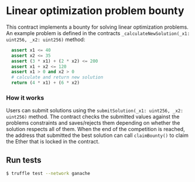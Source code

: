 # Linear optimization problem bounty

This contract implements a bounty for solving linear optimization problems.
An example problem is defined in the contracts `_calculateNewSolution(_x1: uint256, _x2: uint256)` method:

```python
  assert x1 <= 40
  assert x2 <= 35
  assert (3 * x1) + (2 * x2) <= 200
  assert x1 + x2 <= 120
  assert x1 > 0 and x2 > 0
  # calculate and return new solution
  return (4 * x1) + (6 * x2)
```

### How it works

Users can submit solutions using the `submitSolution(_x1: uint256, _x2: uint256)` method.
The contract checks the submitted values against the problems constraints and saves/rejects them depending on whether the solution respects all of them.
When the end of the competition is reached, the address that submitted the best solution can call `claimBounty()` to claim the Ether that is locked in the contract.

## Run tests
```bash
$ truffle test --network ganache
```

